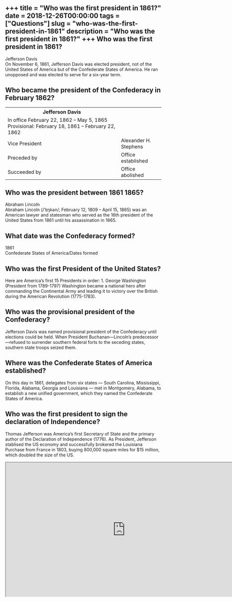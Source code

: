 +++
title = "Who was the first president in 1861?"
date = 2018-12-26T00:00:00
tags = ["Questions"]
slug = "who-was-the-first-president-in-1861"
description = "Who was the first president in 1861?"
+++
Who was the first president in 1861?
------------------------------------

Jefferson Davis  
On November 6, 1861, Jefferson Davis was elected president, not of the United States of America but of the Confederate States of America. He ran unopposed and was elected to serve for a six-year term.

Who became the president of the Confederacy in February 1862?
-------------------------------------------------------------

<table><tr><th>Jefferson Davis</th></tr><tr><td>In office February 22, 1862 – May 5, 1865 Provisional: February 18, 1861 – February 22, 1862</td></tr><tr><td>Vice President</td><td>Alexander H. Stephens</td></tr><tr><td>Preceded by</td><td>Office established</td></tr><tr><td>Succeeded by</td><td>Office abolished</td></tr></table>

Who was the president between 1861 1865?
----------------------------------------

Abraham Lincoln  
Abraham Lincoln (/ˈlɪŋkən/; February 12, 1809 – April 15, 1865) was an American lawyer and statesman who served as the 16th president of the United States from 1861 until his assassination in 1865.

What date was the Confederacy formed?
-------------------------------------

1861  
Confederate States of America/Dates formed

Who was the first President of the United States?
-------------------------------------------------

Here are America’s first 15 Presidents in order: 1. George Washington (President from 1789-1797) Washington became a national hero after commanding the Continental Army and leading it to victory over the British during the American Revolution (1775-1783).

Who was the provisional president of the Confederacy?
-----------------------------------------------------

 Jefferson Davis was named provisional president of the Confederacy until elections could be held. When President Buchanan—Lincoln’s predecessor—refused to surrender southern federal forts to the seceding states, southern state troops seized them.

Where was the Confederate States of America established?
--------------------------------------------------------

On this day in 1861, delegates from six states — South Carolina, Mississippi, Florida, Alabama, Georgia and Louisiana — met in Montgomery, Alabama, to establish a new unified government, which they named the Confederate States of America.

Who was the first president to sign the declaration of Independence?
--------------------------------------------------------------------

Thomas Jefferson was America’s first Secretary of State and the primary author of the Declaration of Independence (1776). As President, Jefferson stablised the US economy and successfully brokered the Louisiana Purchase from France in 1803, buying 800,000 square miles for $15 million, which doubled the size of the US.

<iframe allow="accelerometer; autoplay; clipboard-write; encrypted-media; gyroscope; picture-in-picture" allowfullscreen="" class="__youtube_prefs__  epyt-is-override  no-lazyload" data-no-lazy="1" data-origheight="433" data-origwidth="770" data-skipgform_ajax_framebjll="" height="433" id="_ytid_91611" loading="lazy" src="https://www.youtube.com/embed/mGJVfWmTEpQ?enablejsapi=1&autoplay=0&cc_load_policy=0&cc_lang_pref=&iv_load_policy=1&loop=0&modestbranding=0&rel=1&fs=1&playsinline=0&autohide=2&theme=dark&color=red&controls=1&" title="YouTube player" width="770"></iframe>